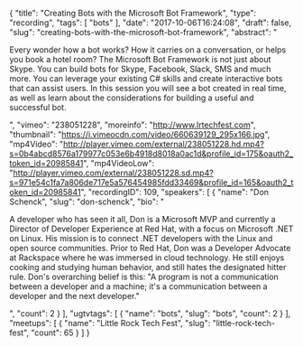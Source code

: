 {
  "title": "Creating Bots with the Microsoft Bot Framework",
  "type": "recording",
  "tags": [
    "bots"
  ],
  "date": "2017-10-06T16:24:08",
  "draft": false,
  "slug": "creating-bots-with-the-microsoft-bot-framework",
  "abstract": "<p>Every wonder how a bot works? How it carries on a conversation, or helps you book a hotel room? The Microsoft Bot Framework is not just about Skype. You can build bots for Skype, Facebook, Slack, SMS and much more. You can leverage your existing C# skills and create interactive bots that can assist users. In this session you will see a bot created in real time, as well as learn about the considerations for building a useful and successful bot.</p>",
  "vimeo": "238051228",
  "moreinfo": "http://www.lrtechfest.com",
  "thumbnail": "https://i.vimeocdn.com/video/660639129_295x166.jpg",
  "mp4Video": "http://player.vimeo.com/external/238051228.hd.mp4?s=0b4abcd8576a179977c053e6b4918d8018a0ac1d&profile_id=175&oauth2_token_id=20985841",
  "mp4VideoLow": "http://player.vimeo.com/external/238051228.sd.mp4?s=971e54c1fa7a806de717e5a576454985fdd33469&profile_id=165&oauth2_token_id=20985841",
  "recordingID": 109,
  "speakers": [
    {
      "name": "Don Schenck",
      "slug": "don-schenck",
      "bio": "<p>A developer who has seen it all, Don is a Microsoft MVP and currently a Director of Developer Experience at Red Hat, with a focus on Microsoft .NET on Linux. His mission is to connect .NET developers with the Linux and open source communities. Prior to Red Hat, Don was a Developer Advocate at Rackspace where he was immersed in cloud technology. He still enjoys cooking and studying human behavior, and still hates the designated hitter rule. Don's overarching belief is this: \"A program is not a communication between a developer and a machine; it's a communication between a developer and the next developer.\"</p>",
      "count": 2
    }
  ],
  "ugtvtags": [
    {
      "name": "bots",
      "slug": "bots",
      "count": 2
    }
  ],
  "meetups": [
    {
      "name": "Little Rock Tech Fest",
      "slug": "little-rock-tech-fest",
      "count": 65
    }
  ]
}
